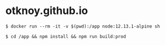 # otknoy.github.io

```
$ docker run --rm -it -v $(pwd):/app node:12.13.1-alpine sh

$ cd /app && npm install && npm run build:prod
```
